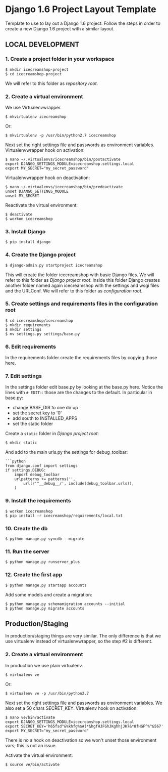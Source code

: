 Django 1.6 Project Layout Template
==================================

Template to use to lay out a Django 1.6 project.
Follow the steps in order to create a new Django 1.6 project with a similar layout.


LOCAL DEVELOPMENT
-----------------

### 1. Create a project folder in your workspace
    $ mkdir icecreamshop-project
    $ cd icecreamshop-project
We will refer to this folder as *repository root*.


### 2. Create a virtual environment
We use Virtualenvwrapper.

    $ mkvirtualenv icecreamshop
Or:

    $ mkvirtualenv -p /usr/bin/python2.7 icecreamshop

Next set the right settings file and passwords as environment variables.
Virtualenvwrapper hook on activation:

    $ nano ~/.virtualenvs/icecreamshop/bin/postactivate
    export DJANGO_SETTINGS_MODULE=icecreamshop.settings.local
    export MY_SECRET="my_secret_password"

Virtualenvwrapper hook on deactivation:

    $ nano ~/.virtualenvs/icecreamshop/bin/predeactivate
    unset DJANGO_SETTINGS_MODULE
    unset MY_SECRET

Reactivate the virtual environment:

    $ deactivate
    $ workon icecreamshop


### 3. Install Django
    $ pip install django


### 4. Create the Django project
    $ django-admin.py startproject icecreamshop
This will create the folder icecreamshop with basic Django files.
We will refer to this folder as *Django project root*.
Inside this folder Django creates another folder named again icecreamshop with the settings and wsgi files and the URLConf.
We will refer to this folder as *configuration root*.


### 5. Create settings and requirements files in the configuration root
    $ cd icecreamshop/icecreamshop
    $ mkdir requirements
    $ mkdir settings
    $ mv settings.py settings/base.py


### 6. Edit requirements
In the requirements folder create the requirements files by copying those here.


### 7. Edit settings
In the settings folder edit base.py by looking at the base.py here.
Notice the lines with `# EDIT:`: those are the changes to the default.
In particular in base.py:
- change BASE_DIR to one dir up
- set the secret key to '0'
- add south to INSTALLED_APPS
- set the static folder

Create a `static` folder in *Django project root*:

    $ mkdir static

And add to the main urls.py the settings for debug_toolbar:

    ```python
    from django.conf import settings
    if settings.DEBUG:
        import debug_toolbar
        urlpatterns += patterns('',
            url(r'^__debug__/', include(debug_toolbar.urls)),
        )


### 9. Install the requirements
    $ workon icecreamshop
    $ pip install -r icecreamshop/requirements/local.txt


### 10. Create the db
    $ python manage.py syncdb --migrate


### 11. Run the server
    $ python manage.py runserver_plus


### 12. Create the first app
    $ python manage.py startapp accounts

Add some models and create a migration:

    $ python manage.py schemamigration accounts --initial
    $ python manage.py migrate accounts



Production/Staging
-------------------
In production/staging things are very similar.
The only difference is that we use virtualenv instead of virtualenvwrapper, so the step #2 is different.

### 2. Create a virtual environment
In production we use plain virtualenv.

    $ virtualenv ve
Or:

    $ virtualenv ve -p /usr/bin/python2.7

Next set the right settings file and passwords as environment variables.
We also set a 50 chars SECRET_KEY.
Virtualenv hook on activation:

    $ nano ve/bin/activate
    export DJANGO_SETTINGS_MODULE=icecreamshop.settings.local
    export SECRET_KEY='h65fsd^&%khfg%$#(*&hgfHJFGhJKghhjJK7&*8fHGF^%^&567'
    export MY_SECRET="my_secret_password"

There is no a hook on deactivation so we won't unset those environment vars; this is not an issue.

Activate the virtual environment:

    $ source ve/bin/activate
